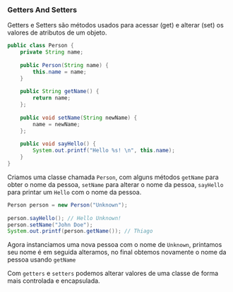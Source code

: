 ### Getters And Setters

Getters e Setters são métodos usados para acessar (get) e alterar (set) os valores de atributos de um objeto.

```java
public class Person {  
    private String name;  
  
    public Person(String name) {  
        this.name = name;  
    }  
  
    public String getName() {  
        return name;  
    };  
  
    public void setName(String newName) {  
        name = newName;  
    };  
  
    public void sayHello() {  
        System.out.printf("Hello %s! \n", this.name);  
    }  
}
```

Criamos uma classe chamada `Person`, com alguns métodos `getName` para obter o nome da pessoa, `setName` para alterar o nome da pessoa, `sayHello` para printar um `Hello` com o nome da pessoa.

```java
Person person = new Person("Unknown");  
  
person.sayHello(); // Hello Unknown!  
person.setName("John Doe");  
System.out.printf(person.getName()); // Thiago
```

Agora instanciamos uma nova pessoa com o nome de `Unknown`, printamos seu nome é em seguida alteramos, no final obtemos novamente o nome da pessoa usando `getName`

Com `getters` e `setters` podemos alterar valores de uma classe de forma mais controlada e encapsulada.